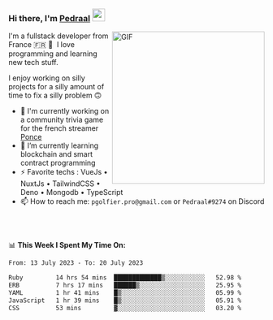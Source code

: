 ### Hi there, I'm <a href="https://pedraal.dev" target="_blank">Pedraal</a> <img src="https://media.giphy.com/media/hvRJCLFzcasrR4ia7z/giphy.gif" width="25px">
<img align="right" alt="GIF" src="https://pedraal.dev/avatar.png" width="300" height="300" />

I'm a fullstack developer from France 🇫🇷 🥖 &nbsp;I love programming and learning new
tech stuff.

I enjoy working on silly projects for a silly amount of time to fix a silly problem 🙃

- 🔭  I'm currently working on a community trivia game for the french streamer <a href="https://twitch.tv/ponce" target="_blank">Ponce</a>
- 🌱 I’m currently learning blockchain and smart contract programming
- ⚡ Favorite techs : VueJs &bull; NuxtJs &bull; TailwindCSS &bull; Deno &bull; Mongodb &bull; TypeScript
- 📫 How to reach me: `pgolfier.pro@gmail.com` or `Pedraal#9274` on Discord

<br>
<br>

📊 **This Week I Spent My Time On:**
<!--START_SECTION:waka-->

```txt
From: 13 July 2023 - To: 20 July 2023

Ruby         14 hrs 54 mins  █████████████▒░░░░░░░░░░░   52.98 %
ERB          7 hrs 17 mins   ██████▒░░░░░░░░░░░░░░░░░░   25.95 %
YAML         1 hr 41 mins    █▒░░░░░░░░░░░░░░░░░░░░░░░   05.99 %
JavaScript   1 hr 39 mins    █▒░░░░░░░░░░░░░░░░░░░░░░░   05.91 %
CSS          53 mins         ▓░░░░░░░░░░░░░░░░░░░░░░░░   03.20 %
```

<!--END_SECTION:waka-->
